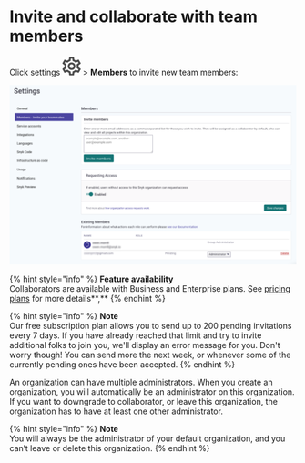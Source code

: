 # Invite and collaborate with team members

Click settings ![cog\_icon.png](../../.gitbook/assets/cog_icon.png) &gt; **Members** to invite new team members:

![](../../.gitbook/assets/image%20%288%29.png)

{% hint style="info" %}
**Feature availability**  
Collaborators are available with Business and Enterprise plans. See [pricing plans](https://snyk.io/plans/) for more details**,**
{% endhint %}

{% hint style="info" %}
**Note**  
Our free subscription plan allows you to send up to 200 pending invitations every 7 days. If you have already reached that limit and try to invite additional folks to join you, we'll display an error message for you. Don't worry though! You can send more the next week, or whenever some of the currently pending ones have been accepted.
{% endhint %}

An organization can have multiple administrators. When you create an organization, you will automatically be an administrator on this organization. If you want to downgrade to collaborator, or leave this organization, the organization has to have at least one other administrator.

{% hint style="info" %}
**Note**  
You will always be the administrator of your default organization, and you can’t leave or delete this organization.
{% endhint %}

